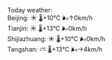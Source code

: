Today weather:  
Beijing: ☀️ 🌡️+10°C 🌬️↑0km/h  
Tianjin: ☀️ 🌡️+13°C 🌬️0km/h  
Shijiazhuang: ☀️ 🌡️+10°C 🌬️0km/h  
Tangshan: ⛅️  🌡️+13°C 🌬️→4km/h  
